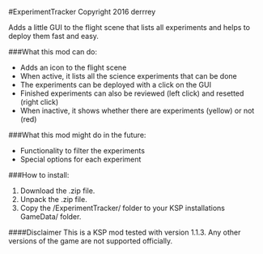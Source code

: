 #ExperimentTracker
Copyright 2016 derrrey

Adds a little GUI to the flight scene that lists all experiments and helps to deploy them fast and easy.

###What this mod can do:
- Adds an icon to the flight scene
- When active, it lists all the science experiments that can be done
- The experiments can be deployed with a click on the GUI
- Finished experiments can also be reviewed (left click) and resetted (right click)
- When inactive, it shows whether there are experiments (yellow) or not (red)

###What this mod might do in the future:
- Functionality to filter the experiments
- Special options for each experiment

###How to install:
1. Download the .zip file.
2. Unpack the .zip file.
3. Copy the /ExperimentTracker/ folder to your KSP installations GameData/ folder.

####Disclaimer
This is a KSP mod tested with version 1.1.3.
Any other versions of the game are not supported officially.
